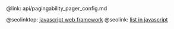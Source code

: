 @link: api/pagingability_pager_config.md

@seolinktop: [javascript web framework](https://webix.com)
@seolink: [list in javascript](https://webix.com/widget/list/)